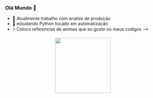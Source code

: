 ### Olá Mundo 👋

- 🔭 Atualmente trabalho com analise de produção
- 🌱 estudando  Python focado em automatização 
- ⚡ Coloco referencias de animes que eu gosto no meus codigos
-->
<div align="center">
  <a href="https://github.com/rafaballerini">
  <img height="180em" src="https://github-readme-stats.vercel.app/api?username=Yatobuz&show_icons=true&theme=midnight-purple&include_all_commits=true&count_private=true"/>
</div>

